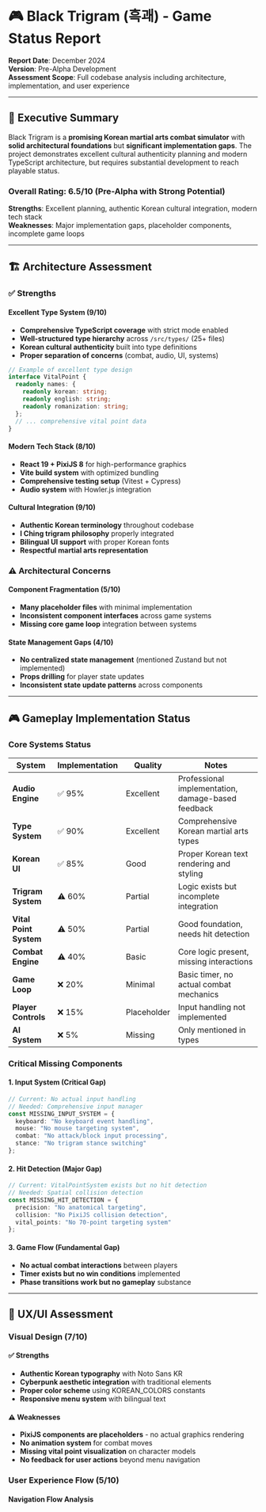 # 🎮 Black Trigram (흑괘) - Game Status Report

**Report Date**: December 2024  
**Version**: Pre-Alpha Development  
**Assessment Scope**: Full codebase analysis including architecture, implementation, and user experience

---

## 🎯 Executive Summary

Black Trigram is a **promising Korean martial arts combat simulator** with **solid architectural foundations** but **significant implementation gaps**. The project demonstrates excellent cultural authenticity planning and modern TypeScript architecture, but requires substantial development to reach playable status.

### Overall Rating: **6.5/10** (Pre-Alpha with Strong Potential)

**Strengths**: Excellent planning, authentic Korean cultural integration, modern tech stack  
**Weaknesses**: Major implementation gaps, placeholder components, incomplete game loops

---

## 🏗️ Architecture Assessment

### ✅ Strengths

#### Excellent Type System (9/10)
- **Comprehensive TypeScript coverage** with strict mode enabled
- **Well-structured type hierarchy** across `/src/types/` (25+ files)
- **Korean cultural authenticity** built into type definitions
- **Proper separation of concerns** (combat, audio, UI, systems)

```typescript
// Example of excellent type design
interface VitalPoint {
  readonly names: {
    readonly korean: string;
    readonly english: string;
    readonly romanization: string;
  };
  // ... comprehensive vital point data
}
```

#### Modern Tech Stack (8/10)
- **React 19 + PixiJS 8** for high-performance graphics
- **Vite build system** with optimized bundling
- **Comprehensive testing setup** (Vitest + Cypress)
- **Audio system** with Howler.js integration

#### Cultural Integration (9/10)
- **Authentic Korean terminology** throughout codebase
- **I Ching trigram philosophy** properly integrated
- **Bilingual UI support** with proper Korean fonts
- **Respectful martial arts representation**

### ⚠️ Architectural Concerns

#### Component Fragmentation (5/10)
- **Many placeholder files** with minimal implementation
- **Inconsistent component interfaces** across game systems
- **Missing core game loop** integration between systems

#### State Management Gaps (4/10)
- **No centralized state management** (mentioned Zustand but not implemented)
- **Props drilling** for player state updates
- **Inconsistent state update patterns** across components

---

## 🎮 Gameplay Implementation Status

### Core Systems Status

| System | Implementation | Quality | Notes |
|--------|---------------|---------|-------|
| **Audio Engine** | ✅ 95% | Excellent | Professional implementation, damage-based feedback |
| **Type System** | ✅ 90% | Excellent | Comprehensive Korean martial arts types |
| **Korean UI** | ✅ 85% | Good | Proper Korean text rendering and styling |
| **Trigram System** | ⚠️ 60% | Partial | Logic exists but incomplete integration |
| **Vital Point System** | ⚠️ 50% | Partial | Good foundation, needs hit detection |
| **Combat Engine** | ⚠️ 40% | Basic | Core logic present, missing interactions |
| **Game Loop** | ❌ 20% | Minimal | Basic timer, no actual combat mechanics |
| **Player Controls** | ❌ 15% | Placeholder | Input handling not implemented |
| **AI System** | ❌ 5% | Missing | Only mentioned in types |

### Critical Missing Components

#### 1. Input System (Critical Gap)
```typescript
// Current: No actual input handling
// Needed: Comprehensive input manager
const MISSING_INPUT_SYSTEM = {
  keyboard: "No keyboard event handling",
  mouse: "No mouse targeting system", 
  combat: "No attack/block input processing",
  stance: "No trigram stance switching"
};
```

#### 2. Hit Detection (Major Gap)
```typescript
// Current: VitalPointSystem exists but no hit detection
// Needed: Spatial collision detection
const MISSING_HIT_DETECTION = {
  precision: "No anatomical targeting",
  collision: "No PixiJS collision detection",
  vital_points: "No 70-point targeting system"
};
```

#### 3. Game Flow (Fundamental Gap)
- **No actual combat interactions** between players
- **Timer exists but no win conditions** implemented
- **Phase transitions work but no gameplay** substance

---

## 🎨 UX/UI Assessment

### Visual Design (7/10)

#### ✅ Strengths
- **Authentic Korean typography** with Noto Sans KR
- **Cyberpunk aesthetic integration** with traditional elements
- **Proper color scheme** using KOREAN_COLORS constants
- **Responsive menu system** with bilingual text

#### ⚠️ Weaknesses
- **PixiJS components are placeholders** - no actual graphics rendering
- **No animation system** for combat moves
- **Missing vital point visualization** on character models
- **No feedback for user actions** beyond menu navigation

### User Experience Flow (5/10)

#### Navigation Flow Analysis
